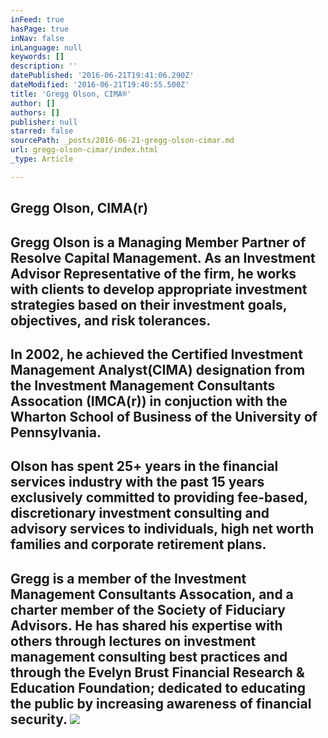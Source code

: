 ```yaml
---
inFeed: true
hasPage: true
inNav: false
inLanguage: null
keywords: []
description: ''
datePublished: '2016-06-21T19:41:06.290Z'
dateModified: '2016-06-21T19:40:55.500Z'
title: 'Gregg Olson, CIMA®'
author: []
authors: []
publisher: null
starred: false
sourcePath: _posts/2016-06-21-gregg-olson-cimar.md
url: gregg-olson-cimar/index.html
_type: Article

---
```

## Gregg Olson, CIMA(r)

## Gregg Olson is a Managing Member Partner of Resolve Capital Management. As an Investment Advisor Representative of the firm, he works with clients to develop appropriate investment strategies based on their investment goals, objectives, and risk tolerances. 

## In 2002, he achieved the Certified Investment Management Analyst(CIMA) designation from the Investment Management Consultants Assocation (IMCA(r)) in conjuction with the Wharton School of Business of the University of Pennsylvania. 

## Olson has spent 25+ years in the financial services industry with the past 15 years exclusively committed to providing fee-based, discretionary investment consulting and advisory services to individuals, high net worth families and corporate retirement plans. 

## Gregg is a member of the Investment Management Consultants Assocation, and a charter member of the Society of Fiduciary Advisors. He has shared his expertise with others through lectures on investment management consulting best practices and through the Evelyn Brust Financial Research & Education Foundation; dedicated to educating the public by increasing awareness of financial security. ![](https://the-grid-user-content.s3-us-west-2.amazonaws.com/8a20b990-889f-429b-a2bd-69461b177bca.gif)